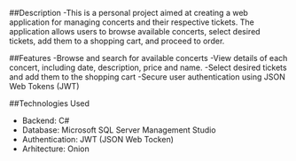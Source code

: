 ##Description
-This is a personal project aimed at creating a web application for managing concerts and their respective tickets. The application allows users to browse available concerts, select desired tickets, add them to a shopping cart, and proceed to order.

##Features
-Browse and search for available concerts
-View details of each concert, including date, description, price and name.
-Select desired tickets and add them to the shopping cart
-Secure user authentication using JSON Web Tokens (JWT)

##Technologies Used
- Backend: C#
- Database: Microsoft SQL Server Management Studio
- Authentication: JWT (JSON Web Tocken)
- Arhitecture: Onion
  
